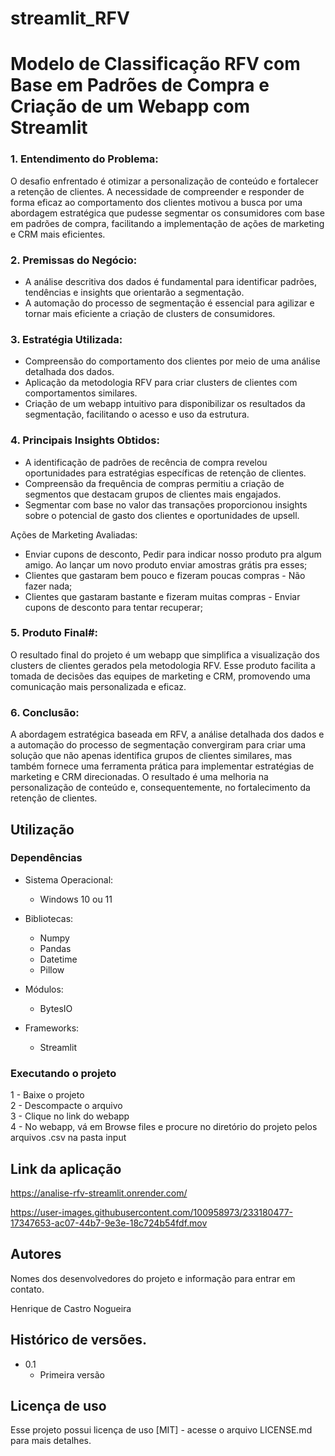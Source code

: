 # streamlit_RFV
# Modelo de Classificação RFV com Base em Padrões de Compra e Criação de um Webapp com Streamlit

### 1. Entendimento do Problema:
O desafio enfrentado é otimizar a personalização de conteúdo e fortalecer a retenção de clientes. A necessidade de compreender e responder de forma eficaz ao comportamento dos clientes motivou a busca por uma abordagem estratégica que pudesse segmentar os consumidores com base em padrões de compra, facilitando a implementação de ações de marketing e CRM mais eficientes.

### 2. Premissas do Negócio:
* A análise descritiva dos dados é fundamental para identificar padrões, tendências e insights que orientarão a segmentação.
* A automação do processo de segmentação é essencial para agilizar e tornar mais eficiente a criação de clusters de consumidores.

### 3. Estratégia Utilizada:
* Compreensão do comportamento dos clientes por meio de uma análise detalhada dos dados.
* Aplicação da metodologia RFV para criar clusters de clientes com comportamentos similares.
* Criação de um webapp intuitivo para disponibilizar os resultados da segmentação, facilitando o acesso e uso da estrutura.

### 4. Principais Insights Obtidos:
* A identificação de padrões de recência de compra revelou oportunidades para estratégias específicas de retenção de clientes.
* Compreensão da frequência de compras permitiu a criação de segmentos que destacam grupos de clientes mais engajados.
* Segmentar com base no valor das transações proporcionou insights sobre o potencial de gasto dos clientes e oportunidades de upsell.

Ações de Marketing Avaliadas: 
* Enviar cupons de desconto, Pedir para indicar nosso produto pra algum amigo. Ao lançar um novo produto enviar amostras grátis pra esses;
* Clientes que gastaram bem pouco e fizeram poucas compras - Não fazer nada;
* Clientes que gastaram bastante e fizeram muitas compras - Enviar cupons de desconto para tentar recuperar;

### 5. Produto Final#:
O resultado final do projeto é um webapp que simplifica a visualização dos clusters de clientes gerados pela metodologia RFV. Esse produto facilita a tomada de decisões das equipes de marketing e CRM, promovendo uma comunicação mais personalizada e eficaz.

### 6. Conclusão:
A abordagem estratégica baseada em RFV, a análise detalhada dos dados e a automação do processo de segmentação convergiram para criar uma solução que não apenas identifica grupos de clientes similares, mas também fornece uma ferramenta prática para implementar estratégias de marketing e CRM direcionadas. O resultado é uma melhoria na personalização de conteúdo e, consequentemente, no fortalecimento da retenção de clientes.

## Utilização

### Dependências

* Sistema Operacional:
    * Windows 10 ou 11

* Bibliotecas:
    * Numpy
    * Pandas
    * Datetime
    * Pillow

* Módulos:
    * BytesIO

* Frameworks:
    * Streamlit    

### Executando o projeto

 1 - Baixe o projeto  
 2 - Descompacte o arquivo  
 3 - Clique no link do webapp  
 4 - No webapp, vá em Browse files e procure no diretório do projeto pelos arquivos .csv na pasta input  

 ## Link da aplicação
https://analise-rfv-streamlit.onrender.com/  

https://user-images.githubusercontent.com/100958973/233180477-17347653-ac07-44b7-9e3e-18c724b54fdf.mov

## Autores

Nomes dos desenvolvedores do projeto e informação para entrar em contato.

Henrique de Castro Nogueira

## Histórico de versões.

* 0.1
    * Primeira versão

## Licença de uso

Esse projeto possui licença de uso [MIT] - acesse o arquivo LICENSE.md para mais detalhes.
